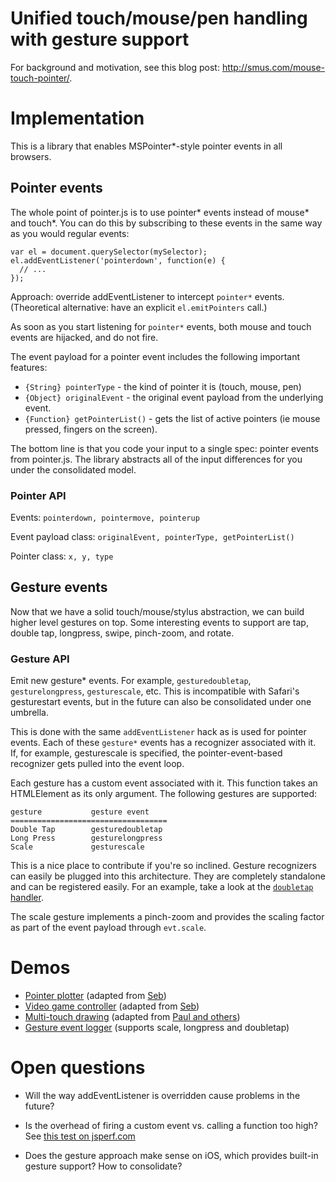 Unified touch/mouse/pen handling with gesture support
=====================================================

For background and motivation, see this blog post:
<http://smus.com/mouse-touch-pointer/>.

# Implementation

This is a library that enables MSPointer*-style pointer events in all
browsers.

## Pointer events

The whole point of pointer.js is to use pointer* events instead of
mouse* and touch*. You can do this by subscribing to these events in the
same way as you would regular events:

    var el = document.querySelector(mySelector);
    el.addEventListener('pointerdown', function(e) {
      // ...
    });

Approach: override addEventListener to intercept `pointer*` events.
(Theoretical alternative: have an explicit `el.emitPointers` call.)

As soon as you start listening for `pointer*` events, both mouse and
touch events are hijacked, and do not fire.

The event payload for a pointer event includes the following important
features:

- `{String} pointerType` - the kind of pointer it is (touch, mouse, pen)
- `{Object} originalEvent` - the original event payload from the
  underlying event.
- `{Function} getPointerList()` - gets the list of active pointers (ie
  mouse pressed, fingers on the screen).

The bottom line is that you code your input to a single spec: pointer
events from pointer.js. The library abstracts all of the input
differences for you under the consolidated model.

### Pointer API

Events: `pointerdown, pointermove, pointerup`

Event payload class: `originalEvent, pointerType, getPointerList()`

Pointer class: `x, y, type`

## Gesture events

Now that we have a solid touch/mouse/stylus abstraction, we can build
higher level gestures on top. Some interesting events to support are
tap, double tap, longpress, swipe, pinch-zoom, and rotate.

### Gesture API

Emit new gesture* events. For example, `gesturedoubletap`,
`gesturelongpress`, `gesturescale`, etc. This is incompatible with
Safari's gesturestart events, but in the future can also be consolidated
under one umbrella.

This is done with the same `addEventListener` hack as is used for
pointer events. Each of these `gesture*` events has a recognizer
associated with it. If, for example, gesturescale is specified, the
pointer-event-based recognizer gets pulled into the event loop.

Each gesture has a custom event associated with it. This function takes
an HTMLElement as its only argument. The following gestures are
supported:

    gesture           gesture event
    ===================================
    Double Tap        gesturedoubletap
    Long Press        gesturelongpress
    Scale             gesturescale

This is a nice place to contribute if you're so inclined. Gesture
recognizers can easily be plugged into this architecture. They are
completely standalone and can be registered easily. For an example, take
a look at the [`doubletap` handler][doubletap].

The scale gesture implements a pinch-zoom and provides the scaling factor
as part of the event payload through `evt.scale`.

# Demos

- [Pointer plotter][demo-plot] (adapted from [Seb][seb])
- [Video game controller][demo-vg] (adapted from [Seb][seb])
- [Multi-touch drawing][demo-draw] (adapted from [Paul and others][paul])
- [Gesture event logger][demo-gesture] (supports scale, longpress and doubletap)

[demo-draw]: http://borismus.github.com/pointer.js/demos/draw.html
[demo-pointer]: http://borismus.github.com/pointer.js/demos/basic-pointers.html
[demo-gesture]: http://borismus.github.com/pointer.js/demos/basic-gestures.html
[demo-plot]: http://borismus.github.com/pointer.js/demos/pointers.html
[demo-vg]: http://borismus.github.com/pointer.js/demos/control.html
[seb]: http://seb.ly/2011/04/multi-touch-game-controller-in-javascripthtml5-for-ipad/
[paul]: http://paulirish.com/demo/multi


# Open questions

- Will the way addEventListener is overridden cause problems in the
  future?

- Is the overhead of firing a custom event vs. calling a function too
  high? See [this test on jsperf.com][jsperf]

- Does the gesture approach make sense on iOS, which provides built-in
  gesture support? How to consolidate?


[jsperf]: http://jsperf.com/events-vs-functions/3
[demos]: http://borismus.github.com/pointer.js/demos/draw.html
[doubletap]: https://github.com/borismus/pointer.js/blob/master/js/doubletap.js
